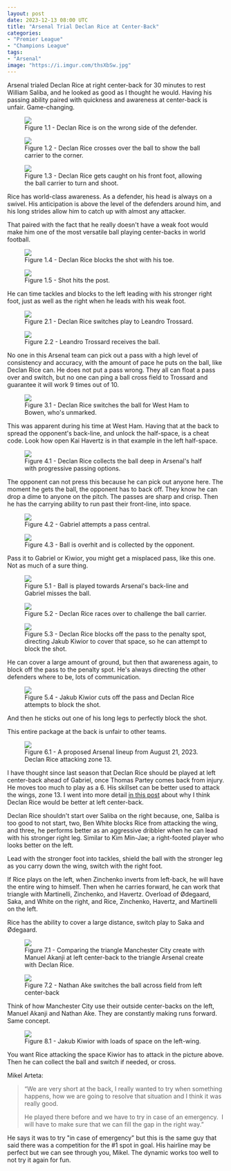 ```yaml
---
layout: post
date: 2023-12-13 08:00 UTC
title: "Arsenal Trial Declan Rice at Center-Back"
categories:
- "Premier League"
- "Champions League"
tags:
- "Arsenal"
image: "https://i.imgur.com/thsXbSw.jpg"
---
```


Arsenal trialed Declan Rice at right center-back for 30 minutes to rest William Saliba, and he looked as good as I thought he would. Having his passing ability paired with quickness and awareness at center-back is unfair. Game-changing.

<!---more--->

<figure>
    <img src="https://i.imgur.com/CLKkr9l.jpg">
    <figcaption>Figure 1.1 - Declan Rice is on the wrong side of the defender.</figcaption>
</figure> 

<figure>
    <img src="https://i.imgur.com/tQ5akLc.jpg">
    <figcaption>Figure 1.2 - Declan Rice crosses over the ball to show the ball carrier to the corner.</figcaption>
</figure> 

<figure>
    <img src="https://i.imgur.com/Gi9K2U2.jpg">
    <figcaption>Figure 1.3 - Declan Rice gets caught on his front foot, allowing the ball carrier to turn and shoot.</figcaption>
</figure> 

Rice has world-class awareness. As a defender, his head is always on a swivel. His anticipation is above the level of the defenders around him, and his long strides allow him to catch up with almost any attacker. 

That paired with the fact that he really doesn't have a weak foot would make him one of the most versatile ball playing center-backs in world football. 

<figure>
    <img src="https://i.imgur.com/DTDafFL.jpg">
    <figcaption>Figure 1.4 - Declan Rice blocks the shot with his toe.</figcaption>
</figure> 

<figure>
    <img src="https://i.imgur.com/zWAOtr7.jpg">
    <figcaption>Figure 1.5 - Shot hits the post.</figcaption>
</figure> 

He can time tackles and blocks to the left leading with his stronger right foot, just as well as the right when he leads with his weak foot. 

<figure>
    <img src="https://i.imgur.com/thsXbSw.jpg">
    <figcaption>Figure 2.1 - Declan Rice switches play to Leandro Trossard.</figcaption>
</figure> 

<figure>
    <img src="https://i.imgur.com/UuskKpE.jpg">
    <figcaption>Figure 2.2 - Leandro Trossard receives the ball.</figcaption>
</figure> 

No one in this Arsenal team can pick out a pass with a high level of consistency and accuracy, with the amount of pace he puts on the ball, like Declan Rice can. He does not put a pass wrong. They all can float a pass over and switch, but no one can ping a ball cross field to Trossard and guarantee it will work 9 times out of 10. 

<figure>
    <img src="https://i.imgur.com/pNSxXJK.jpg">
    <figcaption>Figure 3.1 - Declan Rice switches the ball for West Ham to Bowen, who's unmarked.</figcaption>
</figure> 

This was apparent during his time at West Ham. Having that at the back to spread the opponent's back-line, and unlock the half-space, is a cheat code. Look how open Kai Havertz is in that example in the left half-space. 


<figure>
    <img src="https://i.imgur.com/f8Y3ddN.jpg">
    <figcaption>Figure 4.1 - Declan Rice collects the ball deep in Arsenal's half with progressive passing options.</figcaption>
</figure> 

The opponent can not press this because he can pick out anyone here. The moment he gets the ball, the opponent has to back off. They know he can drop a dime to anyone on the pitch. The passes are sharp and crisp. Then he has the carrying ability to run past their front-line, into space. 

<figure>
    <img src="https://i.imgur.com/KVAQked.jpg">
    <figcaption>Figure 4.2 - Gabriel attempts a pass central.</figcaption>
</figure> 

<figure>
    <img src="https://i.imgur.com/iEdrPyj.jpg">
    <figcaption>Figure 4.3 - Ball is overhit and is collected by the opponent.</figcaption>
</figure> 

Pass it to Gabriel or Kiwior, you might get a misplaced pass, like this one. Not as much of a sure thing.

<figure>
    <img src="https://i.imgur.com/nRnruaw.jpg">
    <figcaption>Figure 5.1 - Ball is played towards Arsenal's back-line and Gabriel misses the ball.</figcaption>
</figure> 

<figure>
    <img src="https://i.imgur.com/87v5StQ.jpg">
    <figcaption>Figure 5.2 - Declan Rice races over to challenge the ball carrier.</figcaption>
</figure> 

<figure>
    <img src="https://i.imgur.com/HI1ckwH.jpg">
    <figcaption>Figure 5.3 - Declan Rice blocks off the pass to the penalty spot, directing Jakub Kiwior to cover that space, so he can attempt to block the shot.</figcaption>
</figure> 

He can cover a large amount of ground, but then that awareness again, to block off the pass to the penalty spot. He's always directing the other defenders where to be, lots of communication. 

<figure>
    <img src="https://i.imgur.com/Wskfcyx.jpg">
    <figcaption>Figure 5.4 - Jakub Kiwior cuts off the pass and Declan Rice attempts to block the shot.</figcaption>
</figure> 

And then he sticks out one of his long legs to perfectly block the shot. 

This entire package at the back is unfair to other teams. 


<figure>
    <img src="https://i.imgur.com/19BY2gX.jpg">
    <figcaption>Figure 6.1 - A proposed Arsenal lineup from August 21, 2023. Declan Rice attacking zone 13.</figcaption>
</figure> 

I have thought since last season that Declan Rice should be played at left center-back ahead of Gabriel, once Thomas Partey comes back from injury. He moves too much to play as a 6. His skillset can be better used to attack the wings, zone 13. I went into more detail [in this post](https://tacticsjournal.com/2023/08/03/declan-rice-outside-of-jurrien-timber-for-arsenal/) about why I think Declan Rice would be better at left center-back. 

Declan Rice shouldn't start over Saliba on the right because, one, Saliba is too good to not start, two, Ben White blocks Rice from attacking the wing, and three, he performs better as an aggressive dribbler when he can lead with his stronger right leg. Similar to Kim Min-Jae; a right-footed player who looks better on the left. 

Lead with the stronger foot into tackles, shield the ball with the stronger leg as you carry down the wing, switch with the right foot. 

If Rice plays on the left, when Zinchenko inverts from left-back, he will have the entire wing to himself. Then when he carries forward, he can work that triangle with Martinelli, Zinchenko, and Havertz. Overload of Ødegaard, Saka, and White on the right, and Rice, Zinchenko, Havertz, and Martinelli on the left. 

Rice has the ability to cover a large distance, switch play to Saka and Ødegaard. 

<figure>
    <img src="https://i.imgur.com/6Q4ejM5.jpg">
    <figcaption>Figure 7.1 - Comparing the triangle Manchester City create with Manuel Akanji at left center-back to the triangle Arsenal create with Declan Rice.</figcaption>
</figure> 

<figure>
    <img src="https://i.imgur.com/SMXTVm0.jpg">
    <figcaption>Figure 7.2 - Nathan Ake switches the ball across field from left center-back</figcaption>
</figure> 

Think of how Manchester City use their outside center-backs on the left, Manuel Akanji and Nathan Ake. They are constantly making runs forward. Same concept. 

<figure>
    <img src="https://i.imgur.com/tYBnnFw.jpg">
    <figcaption>Figure 8.1 - Jakub Kiwior with loads of space on the left-wing.</figcaption>
</figure>  

You want Rice attacking the space Kiwior has to attack in the picture above. Then he can collect the ball and switch if needed, or cross. 

Mikel Arteta:

> “We are very short at the back, I really wanted to try when something happens, how we are going to resolve that situation and I think it was really good.
>  
> He played there before and we have to try in case of an emergency.  I will have to make sure that we can fill the gap in the right way.”

He says it was to try "in case of emergency" but this is the same guy that said there was a competition for the #1 spot in goal. His hairline may be perfect but we can see through you, Mikel. The dynamic works too well to not try it again for fun.